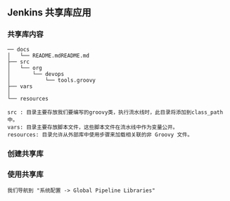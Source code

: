 ## Jenkins 共享库应用


### 共享库内容

    ── docs
    │   └── README.mdREADME.md
    ├── src
    │   └── org
    │       └── devops
    │           └── tools.groovy
    ├── vars
    │   
    └── resources

    src : 目录主要存放我们要编写的groovy类，执行流水线时，此目录将添加到class_path中。
    vars: 目录主要存放脚本文件，这些脚本文件在流水线中作为变量公开。
    resources: 目录允许从外部库中使用步骤来加载相关联的非 Groovy 文件。

### 创建共享库

### 使用共享库
    
    我们导航到 "系统配置 -> Global Pipeline Libraries"